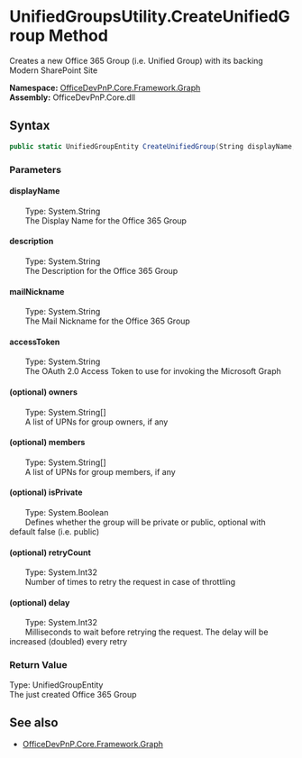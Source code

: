 # UnifiedGroupsUtility.CreateUnifiedGroup Method  
Creates a new Office 365 Group (i.e. Unified Group) with its backing Modern SharePoint Site  

**Namespace:** [OfficeDevPnP.Core.Framework.Graph](OfficeDevPnP.Core.Framework.Graph.md)  
**Assembly:** OfficeDevPnP.Core.dll  
## Syntax
```C#
public static UnifiedGroupEntity CreateUnifiedGroup(String displayName, String description, String mailNickname, String accessToken, String[] owners, String[] members, Boolean isPrivate, Int32 retryCount, Int32 delay)
```
### Parameters
#### displayName  
&emsp;&emsp;Type: System.String  
&emsp;&emsp;The Display Name for the Office 365 Group  

#### description  
&emsp;&emsp;Type: System.String  
&emsp;&emsp;The Description for the Office 365 Group  

#### mailNickname  
&emsp;&emsp;Type: System.String  
&emsp;&emsp;The Mail Nickname for the Office 365 Group  

#### accessToken  
&emsp;&emsp;Type: System.String  
&emsp;&emsp;The OAuth 2.0 Access Token to use for invoking the Microsoft Graph  

#### (optional) owners  
&emsp;&emsp;Type: System.String[]  
&emsp;&emsp;A list of UPNs for group owners, if any  

#### (optional) members  
&emsp;&emsp;Type: System.String[]  
&emsp;&emsp;A list of UPNs for group members, if any  

#### (optional) isPrivate  
&emsp;&emsp;Type: System.Boolean  
&emsp;&emsp;Defines whether the group will be private or public, optional with default false (i.e. public)  

#### (optional) retryCount  
&emsp;&emsp;Type: System.Int32  
&emsp;&emsp;Number of times to retry the request in case of throttling  

#### (optional) delay  
&emsp;&emsp;Type: System.Int32  
&emsp;&emsp;Milliseconds to wait before retrying the request. The delay will be increased (doubled) every retry  

### Return Value
Type: UnifiedGroupEntity  
The just created Office 365 Group

## See also
- [OfficeDevPnP.Core.Framework.Graph](OfficeDevPnP.Core.Framework.Graph.md)
